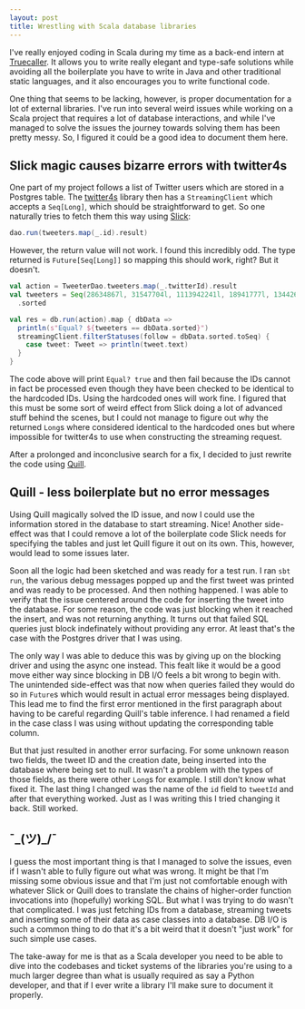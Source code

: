 ```yaml
---
layout: post
title: Wrestling with Scala database libraries
---
```


I've really enjoyed coding in Scala during my time as a back-end intern at [Truecaller](https://www.truecaller.com). It allows you to write really elegant and type-safe solutions while avoiding all the boilerplate you have to write in Java and other traditional static languages, and it also encourages you to write functional code.

One thing that seems to be lacking, however, is proper documentation for a lot of external libraries. I've run into several weird issues while working on a Scala project that requires a lot of database interactions, and while I've managed to solve the issues the journey towards solving them has been pretty messy. So, I figured it could be a good idea to document them here.

Slick magic causes bizarre errors with twitter4s
-----------------------------------------------
One part of my project follows a list of Twitter users which are stored in a Postgres table. The [twitter4s](https://github.com/DanielaSfregola/twitter4s) library then has a `StreamingClient` which accepts a `Seq[Long]`, which should be straightforward to get. So one naturally tries to fetch them this way using [Slick](http://slick.lightbend.com/):

```scala
dao.run(tweeters.map(_.id).result)
```

However, the return value will not work. I found this incredibly odd. The type returned is `Future[Seq[Long]]` so mapping this should work, right? But it doesn't.

```scala
val action = TweeterDao.tweeters.map(_.twitterId).result
val tweeters = Seq(28634867l, 31547704l, 1113942241l, 18941777l, 1344261205l, 122022318l, 104943486l, 328995303l, 14948611l, 19864223l, 89929673l, 528848733l, 496050817l, 267740219l, 845643132l, 22291443l, 318993474l, 25053123l, 20921291l, 21129331l, 68945032l, 140488453l, 197825824l, 24021197l, 2722177548l, 339107634l, 476764652l, 21486473l, 24265642l, 108906498l, 1269314047l, 2829792282l, 23308888l, 2466809932l, 199373792l, 108927409l, 19566644l, 1201747669l, 206582058l, 614299477l, 139127908l, 104778698l, 182520290l, 1378966748l, 278036073l, 393890670l, 25803598l, 19448284l, 877699123l, 327359409l, 552630315l, 878300089l, 422692987l, 46725883l, 39958883l, 30981659l, 108046242l, 111991054l, 20068313l, 78048238l, 580613218l, 19185125l, 124239708l, 37419686l, 3190906342l, 594930372l, 24874309l, 96089009l, 636302550l, 362444109l, 2890850363l, 51746591l, 2163521143l, 128176155l, 570028452l, 720518367l, 2404433921l, 426071524l, 141917431l, 606968732l, 104229816l, 2435618995l, 89427793l, 2253169846l, 196213234l, 301518835l, 1735498316l, 2436452542l, 377946745l, 19455187l, 20596565l, 613419622l, 402690401l, 1261508922l, 342607637l, 422877171l, 1196582724l, 23444635l, 98212710l, 1166961122l, 2410963622l, 321362887l, 302612407l, 1876698872l, 392684445l, 15402649l, 34907977l, 217031152l, 18781492l, 143457836l, 2151183954l, 2561165431l, 27500871l, 374186312l, 906096158l, 882653474l, 1724794465l, 1725739801l, 19161627l, 1469432677l, 362339392l, 19445100l, 21858579l, 27021309l, 18898111l, 2371881938l, 26754159l, 18778823l, 628665187l, 19284493l, 551838506l, 154050557l, 19853634l, 613309515l, 346795026l, 19085332l, 2903465373l, 782077896l, 871668595l, 73100393l, 963945493l, 1357201854l, 30199609l, 47329763l, 899371272l, 2386885596l, 806917014l, 74749621l, 989684827l, 148386719l, 18900142l, 20202859l, 628660217l, 321522177l, 23245616l, 272022187l, 1341924050l, 3034284701l, 2231927771l, 156635362l, 2369244312l, 18839942l, 2157225635l, 952437572l, 29401817l, 2149053198l, 118722303l, 1715348046l, 2490524403l, 771153540l, 157497762l, 1148390670l, 338026921l, 95972673l, 391707601l, 234807573l, 332901740l, 19314018l, 2629539781l, 400001248l, 706669183l, 146235861l, 725896819l, 62018785l, 2187103782l, 18694252l, 18720634l, 18778803l, 608202622l, 25266533l, 1564311799l, 1701494353l, 18447095l, 718855606l, 161963297l, 37868481l, 563652166l, 434733395l, 980415995629187072l, 19235477l, 19650143l, 2882613629l, 526517939l, 20841592l, 20582098l, 282740590l, 921655142l, 508586205l, 2297877809l, 565268225l, 122078343l, 135489572l, 237648982l, 43288429l, 2545009211l, 27856210l, 591865811l, 27914274l, 334672453l, 47407209l, 23512612l, 800281172l, 34743468l, 155324976l, 282532238l, 84310420l, 156348820l, 240631769l, 614512530l, 423559923l, 395542723l, 1408413445l, 368777408l, 542170497l, 36040217l, 299559374l, 186533780l, 104783793l, 3629980455l, 783065636l, 154116697l, 2481987373l, 102276010l, 61481011l, 142282561l, 18818550l, 2294337954l, 3457675883l, 31080756l, 435854067l, 32016073l, 306370816l, 2660021067l, 292331091)
  .sorted

val res = db.run(action).map { dbData =>
  println(s"Equal? ${tweeters == dbData.sorted}")
  streamingClient.filterStatuses(follow = dbData.sorted.toSeq) {
    case tweet: Tweet => println(tweet.text)
  }
}
```

The code above will print `Equal? true` and then fail because the IDs cannot in fact be processed even though they have been checked to be identical to the hardcoded IDs. Using the hardcoded ones will work fine. I figured that this must be some sort of weird effect from Slick doing a lot of advanced stuff behind the scenes, but I could not manage to figure out why the returned `Long`s where considered identical to the hardcoded ones but where impossible for twitter4s to use when constructing the streaming request.

After a prolonged and inconclusive search for a fix, I decided to just rewrite the code using [Quill](http://getquill.io/).

Quill - less boilerplate but no error messages
----------------------------------------------

Using Quill magically solved the ID issue, and now I could use the information stored in the database to start streaming. Nice! Another side-effect was that I could remove a lot of the boilerplate code Slick needs for specifying the tables and just let Quill figure it out on its own. This, however, would lead to some issues later.

Soon all the logic had been sketched and was ready for a test run. I ran `sbt run`, the various debug messages popped up and the first tweet was printed and was ready to be processed. And then nothing happened. I was able to verify that the issue centered around the code for inserting the tweet into the database. For some reason, the code was just blocking when it reached the insert, and was not returning anything. It turns out that failed SQL queries just block indefinately without providing any error. At least that's the case with the Postgres driver that I was using.

The only way I was able to deduce this was by giving up on the blocking driver and using the async one instead. This fealt like it would be a good move either way since blocking in DB I/O feels a bit wrong to begin with. The unintended side-effect was that now when queries failed they would do so in `Future`s which would result in actual error messages being displayed. This lead me to find the first error mentioned in the first paragraph about having to be careful regarding Quill's table inference. I had renamed a field in the case class I was using without updating the corresponding table column.

But that just resulted in another error surfacing. For some unknown reason two fields, the tweet ID and the creation date, being inserted into the database where being set to null. It wasn't a problem with the types of those fields, as there were other `Long`s for example. I still don't know what fixed it. The last thing I changed was the name of the `id` field to `tweetId` and after that everything worked. Just as I was writing this I tried changing it back. Still worked.

¯\_(ツ)_/¯
----------

I guess the most important thing is that I managed to solve the issues, even if I wasn't able to fully figure out what was wrong. It might be that I'm missing some obvious issue and that I'm just not comfortable enough with whatever Slick or Quill does to translate the chains of higher-order function invocations into (hopefully) working SQL. But what I was trying to do wasn't that complicated. I was just fetching IDs from a database, streaming tweets and inserting some of their data as case classes into a database. DB I/O is such a common thing to do that it's a bit weird that it doesn't "just work" for such simple use cases.

The take-away for me is that as a Scala developer you need to be able to dive into the codebases and ticket systems of the libraries you're using to a much larger degree than what is usually required as say a Python developer, and that if I ever write a library I'll make sure to document it properly.
